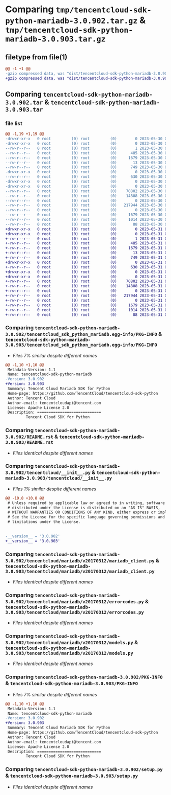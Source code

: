 # Comparing `tmp/tencentcloud-sdk-python-mariadb-3.0.902.tar.gz` & `tmp/tencentcloud-sdk-python-mariadb-3.0.903.tar.gz`

## filetype from file(1)

```diff
@@ -1 +1 @@
-gzip compressed data, was "dist/tencentcloud-sdk-python-mariadb-3.0.902.tar", last modified: Tue May 30 00:27:16 2023, max compression
+gzip compressed data, was "dist/tencentcloud-sdk-python-mariadb-3.0.903.tar", last modified: Wed May 31 02:15:18 2023, max compression
```

## Comparing `tencentcloud-sdk-python-mariadb-3.0.902.tar` & `tencentcloud-sdk-python-mariadb-3.0.903.tar`

### file list

```diff
@@ -1,19 +1,19 @@
-drwxr-xr-x   0 root         (0) root         (0)        0 2023-05-30 00:27:16.000000 tencentcloud-sdk-python-mariadb-3.0.902/
-drwxr-xr-x   0 root         (0) root         (0)        0 2023-05-30 00:27:16.000000 tencentcloud-sdk-python-mariadb-3.0.902/tencentcloud_sdk_python_mariadb.egg-info/
--rw-r--r--   0 root         (0) root         (0)        1 2023-05-30 00:27:16.000000 tencentcloud-sdk-python-mariadb-3.0.902/tencentcloud_sdk_python_mariadb.egg-info/dependency_links.txt
--rw-r--r--   0 root         (0) root         (0)      485 2023-05-30 00:27:16.000000 tencentcloud-sdk-python-mariadb-3.0.902/tencentcloud_sdk_python_mariadb.egg-info/SOURCES.txt
--rw-r--r--   0 root         (0) root         (0)     1679 2023-05-30 00:27:16.000000 tencentcloud-sdk-python-mariadb-3.0.902/tencentcloud_sdk_python_mariadb.egg-info/PKG-INFO
--rw-r--r--   0 root         (0) root         (0)       13 2023-05-30 00:27:16.000000 tencentcloud-sdk-python-mariadb-3.0.902/tencentcloud_sdk_python_mariadb.egg-info/top_level.txt
--rw-r--r--   0 root         (0) root         (0)      749 2023-05-30 00:27:16.000000 tencentcloud-sdk-python-mariadb-3.0.902/README.rst
-drwxr-xr-x   0 root         (0) root         (0)        0 2023-05-30 00:27:16.000000 tencentcloud-sdk-python-mariadb-3.0.902/tencentcloud/
--rw-r--r--   0 root         (0) root         (0)      630 2023-05-30 00:27:16.000000 tencentcloud-sdk-python-mariadb-3.0.902/tencentcloud/__init__.py
-drwxr-xr-x   0 root         (0) root         (0)        0 2023-05-30 00:27:16.000000 tencentcloud-sdk-python-mariadb-3.0.902/tencentcloud/mariadb/
-drwxr-xr-x   0 root         (0) root         (0)        0 2023-05-30 00:27:16.000000 tencentcloud-sdk-python-mariadb-3.0.902/tencentcloud/mariadb/v20170312/
--rw-r--r--   0 root         (0) root         (0)    70802 2023-05-30 00:27:16.000000 tencentcloud-sdk-python-mariadb-3.0.902/tencentcloud/mariadb/v20170312/mariadb_client.py
--rw-r--r--   0 root         (0) root         (0)    14808 2023-05-30 00:27:16.000000 tencentcloud-sdk-python-mariadb-3.0.902/tencentcloud/mariadb/v20170312/errorcodes.py
--rw-r--r--   0 root         (0) root         (0)        0 2023-05-30 00:27:16.000000 tencentcloud-sdk-python-mariadb-3.0.902/tencentcloud/mariadb/v20170312/__init__.py
--rw-r--r--   0 root         (0) root         (0)   217944 2023-05-30 00:27:16.000000 tencentcloud-sdk-python-mariadb-3.0.902/tencentcloud/mariadb/v20170312/models.py
--rw-r--r--   0 root         (0) root         (0)        0 2023-05-30 00:27:16.000000 tencentcloud-sdk-python-mariadb-3.0.902/tencentcloud/mariadb/__init__.py
--rw-r--r--   0 root         (0) root         (0)     1679 2023-05-30 00:27:16.000000 tencentcloud-sdk-python-mariadb-3.0.902/PKG-INFO
--rw-r--r--   0 root         (0) root         (0)     1014 2023-05-30 00:27:16.000000 tencentcloud-sdk-python-mariadb-3.0.902/setup.py
--rw-r--r--   0 root         (0) root         (0)       88 2023-05-30 00:27:16.000000 tencentcloud-sdk-python-mariadb-3.0.902/setup.cfg
+drwxr-xr-x   0 root         (0) root         (0)        0 2023-05-31 02:15:18.000000 tencentcloud-sdk-python-mariadb-3.0.903/
+drwxr-xr-x   0 root         (0) root         (0)        0 2023-05-31 02:15:18.000000 tencentcloud-sdk-python-mariadb-3.0.903/tencentcloud_sdk_python_mariadb.egg-info/
+-rw-r--r--   0 root         (0) root         (0)        1 2023-05-31 02:15:18.000000 tencentcloud-sdk-python-mariadb-3.0.903/tencentcloud_sdk_python_mariadb.egg-info/dependency_links.txt
+-rw-r--r--   0 root         (0) root         (0)      485 2023-05-31 02:15:18.000000 tencentcloud-sdk-python-mariadb-3.0.903/tencentcloud_sdk_python_mariadb.egg-info/SOURCES.txt
+-rw-r--r--   0 root         (0) root         (0)     1679 2023-05-31 02:15:18.000000 tencentcloud-sdk-python-mariadb-3.0.903/tencentcloud_sdk_python_mariadb.egg-info/PKG-INFO
+-rw-r--r--   0 root         (0) root         (0)       13 2023-05-31 02:15:18.000000 tencentcloud-sdk-python-mariadb-3.0.903/tencentcloud_sdk_python_mariadb.egg-info/top_level.txt
+-rw-r--r--   0 root         (0) root         (0)      749 2023-05-31 02:15:18.000000 tencentcloud-sdk-python-mariadb-3.0.903/README.rst
+drwxr-xr-x   0 root         (0) root         (0)        0 2023-05-31 02:15:18.000000 tencentcloud-sdk-python-mariadb-3.0.903/tencentcloud/
+-rw-r--r--   0 root         (0) root         (0)      630 2023-05-31 02:15:18.000000 tencentcloud-sdk-python-mariadb-3.0.903/tencentcloud/__init__.py
+drwxr-xr-x   0 root         (0) root         (0)        0 2023-05-31 02:15:18.000000 tencentcloud-sdk-python-mariadb-3.0.903/tencentcloud/mariadb/
+drwxr-xr-x   0 root         (0) root         (0)        0 2023-05-31 02:15:18.000000 tencentcloud-sdk-python-mariadb-3.0.903/tencentcloud/mariadb/v20170312/
+-rw-r--r--   0 root         (0) root         (0)    70802 2023-05-31 02:15:18.000000 tencentcloud-sdk-python-mariadb-3.0.903/tencentcloud/mariadb/v20170312/mariadb_client.py
+-rw-r--r--   0 root         (0) root         (0)    14808 2023-05-31 02:15:18.000000 tencentcloud-sdk-python-mariadb-3.0.903/tencentcloud/mariadb/v20170312/errorcodes.py
+-rw-r--r--   0 root         (0) root         (0)        0 2023-05-31 02:15:18.000000 tencentcloud-sdk-python-mariadb-3.0.903/tencentcloud/mariadb/v20170312/__init__.py
+-rw-r--r--   0 root         (0) root         (0)   217944 2023-05-31 02:15:18.000000 tencentcloud-sdk-python-mariadb-3.0.903/tencentcloud/mariadb/v20170312/models.py
+-rw-r--r--   0 root         (0) root         (0)        0 2023-05-31 02:15:18.000000 tencentcloud-sdk-python-mariadb-3.0.903/tencentcloud/mariadb/__init__.py
+-rw-r--r--   0 root         (0) root         (0)     1679 2023-05-31 02:15:18.000000 tencentcloud-sdk-python-mariadb-3.0.903/PKG-INFO
+-rw-r--r--   0 root         (0) root         (0)     1014 2023-05-31 02:15:18.000000 tencentcloud-sdk-python-mariadb-3.0.903/setup.py
+-rw-r--r--   0 root         (0) root         (0)       88 2023-05-31 02:15:18.000000 tencentcloud-sdk-python-mariadb-3.0.903/setup.cfg
```

### Comparing `tencentcloud-sdk-python-mariadb-3.0.902/tencentcloud_sdk_python_mariadb.egg-info/PKG-INFO` & `tencentcloud-sdk-python-mariadb-3.0.903/tencentcloud_sdk_python_mariadb.egg-info/PKG-INFO`

 * *Files 7% similar despite different names*

```diff
@@ -1,10 +1,10 @@
 Metadata-Version: 1.1
 Name: tencentcloud-sdk-python-mariadb
-Version: 3.0.902
+Version: 3.0.903
 Summary: Tencent Cloud Mariadb SDK for Python
 Home-page: https://github.com/TencentCloud/tencentcloud-sdk-python
 Author: Tencent Cloud
 Author-email: tencentcloudapi@tencent.com
 License: Apache License 2.0
 Description: ============================
         Tencent Cloud SDK for Python
```

### Comparing `tencentcloud-sdk-python-mariadb-3.0.902/README.rst` & `tencentcloud-sdk-python-mariadb-3.0.903/README.rst`

 * *Files identical despite different names*

### Comparing `tencentcloud-sdk-python-mariadb-3.0.902/tencentcloud/__init__.py` & `tencentcloud-sdk-python-mariadb-3.0.903/tencentcloud/__init__.py`

 * *Files 1% similar despite different names*

```diff
@@ -10,8 +10,8 @@
 # Unless required by applicable law or agreed to in writing, software
 # distributed under the License is distributed on an "AS IS" BASIS,
 # WITHOUT WARRANTIES OR CONDITIONS OF ANY KIND, either express or implied.
 # See the License for the specific language governing permissions and
 # limitations under the License.
 
 
-__version__ = '3.0.902'
+__version__ = '3.0.903'
```

### Comparing `tencentcloud-sdk-python-mariadb-3.0.902/tencentcloud/mariadb/v20170312/mariadb_client.py` & `tencentcloud-sdk-python-mariadb-3.0.903/tencentcloud/mariadb/v20170312/mariadb_client.py`

 * *Files identical despite different names*

### Comparing `tencentcloud-sdk-python-mariadb-3.0.902/tencentcloud/mariadb/v20170312/errorcodes.py` & `tencentcloud-sdk-python-mariadb-3.0.903/tencentcloud/mariadb/v20170312/errorcodes.py`

 * *Files identical despite different names*

### Comparing `tencentcloud-sdk-python-mariadb-3.0.902/tencentcloud/mariadb/v20170312/models.py` & `tencentcloud-sdk-python-mariadb-3.0.903/tencentcloud/mariadb/v20170312/models.py`

 * *Files identical despite different names*

### Comparing `tencentcloud-sdk-python-mariadb-3.0.902/PKG-INFO` & `tencentcloud-sdk-python-mariadb-3.0.903/PKG-INFO`

 * *Files 7% similar despite different names*

```diff
@@ -1,10 +1,10 @@
 Metadata-Version: 1.1
 Name: tencentcloud-sdk-python-mariadb
-Version: 3.0.902
+Version: 3.0.903
 Summary: Tencent Cloud Mariadb SDK for Python
 Home-page: https://github.com/TencentCloud/tencentcloud-sdk-python
 Author: Tencent Cloud
 Author-email: tencentcloudapi@tencent.com
 License: Apache License 2.0
 Description: ============================
         Tencent Cloud SDK for Python
```

### Comparing `tencentcloud-sdk-python-mariadb-3.0.902/setup.py` & `tencentcloud-sdk-python-mariadb-3.0.903/setup.py`

 * *Files identical despite different names*

